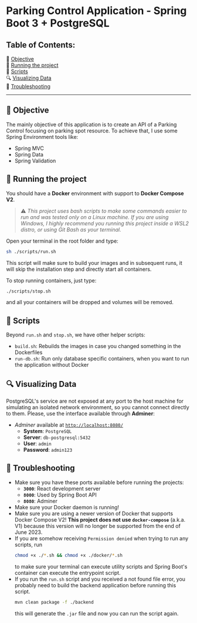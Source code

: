 # Parking Control Application - Spring Boot 3 + PostgreSQL


## Table of Contents:

🎯 [Objective](#-objective)  
🏃 [Running the project](#-running-the-project)  
📄 [Scripts](#-scripts)  
🔍 [Visualizing Data](#-visualizing-data)      
🚧 [Troubleshooting](#-troubleshooting)


---


## 🎯 Objective

The mainly objective of this application is to create an API of a Parking Control focusing on parking spot resource. To achieve that, I use some Spring Environment tools like:
- Spring MVC
- Spring Data
- Spring Validation


## 🏃 Running the project

You should have a **Docker** environment with support to **Docker Compose V2**.

> ⚠️ _This project uses bash scripts to make some commands easier to run and was tested only on a Linux machine. If you are using Windows, I highly recommend you running this project inside a WSL2 distro, or using Git Bash as your terminal._

Open your terminal in the root folder and type:

```bash
sh ./scripts/run.sh
```

This script will make sure to build your images and in subsequent runs, it will skip the installation step and directly start all containers.

To stop running containers, just type:

```bash
./scripts/stop.sh
```

and all your containers will be dropped and volumes will be removed.


## 📄 Scripts

Beyond `run.sh` and `stop.sh`, we have other helper scripts:

- `build.sh`: Rebuilds the images in case you changed something in the Dockerfiles
- `run-db.sh`: Run only database specific containers, when you want to run the application without Docker


## 🔍 Visualizing Data

PostgreSQL's service are not exposed at any port to the host machine for simulating an isolated network environment, so you cannot connect directly to them. Please, use the interface available through **Adminer**:

- _Adminer_ available at [`http://localhost:8080/`](http://localhost:8080/)
    - **System**: `PostgreSQL`
    - **Server**: `db-postgresql:5432`
    - **User**: `admin`
    - **Password**: `admin123`


## 🚧 Troubleshooting

- Make sure you have these ports available before running the projects:
    - **`3000`**: React development server
    - **`8000`**: Used by Spring Boot API
    - **`8080`**: Adminer
- Make sure your Docker daemon is running!
- Make sure you are using a newer version of Docker that supports Docker Compose V2! **This project does not use `docker-compose`** (a.k.a. V1) because this version will no longer be supported from the end of June 2023.
- If you are somehow receiving `Permission denied` when trying to run any scripts, run
  ```sh
  chmod +x ./*.sh && chmod +x ./docker/*.sh
  ```
  to make sure your terminal can execute utility scripts and Spring Boot's container can execute the entrypoint script.
- If you run the `run.sh` script and you received a not found file error, you probably need to build the backend application before running this script.
  ```sh
  mvn clean package -f ./backend
  ```
  this will generate the `.jar` file and now you can run the script again.
